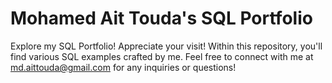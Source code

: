 # Mohamed Ait Touda's SQL Portfolio
Explore my SQL Portfolio! Appreciate your visit! Within this repository, you'll find various SQL examples crafted by me. Feel free to connect with me at md.aittouda@gmail.com for any inquiries or questions!

